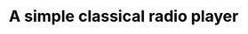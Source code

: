 ---
title: "A simple classical radio player"
style: "app"
stations:
  - name : "WQXR"
    stream_url: "https://stream.wqxr.org/wqxr-web"
    location: "New York City"
  - name : "KDFC"
    stream_url: "https://18303.live.streamtheworld.com/KDFCFMAAC.aac"
    location: "San Francisco"
  - name : "WFMT"
    stream_url: "http://stream.wfmt.com/main"
    location: "Chicago"
  - name : "WCRB"
    stream_url: "https://audio.wgbh.org:8204/classical-hi"
    location: "Boston"
  - name : "KPBS"
    stream_url: "https://kpbs-classical.streamguys1.com/kpbs-classical"
    location: "San Diego"
css:
- "css/classical.css"
js:
- "https://ajax.googleapis.com/ajax/libs/jquery/3.4.1/jquery.min.js"
- "js/classical.js"
---
